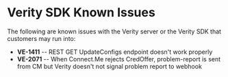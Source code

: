 # Verity SDK Known Issues

The following are known issues with the Verity server or the Verity SDK that 
customers may run into:

* **VE-1411** -- REST GET UpdateConfigs endpoint doesn't work properly 
* **VE-2071** -- When Connect.Me rejects CredOffer, problem-report is sent from CM but Verity doesn't not signal problem report to webhook
